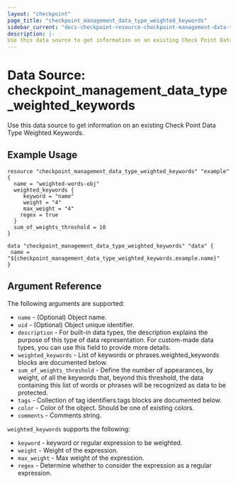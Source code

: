 ```yaml
---
layout: "checkpoint"
page_title: "checkpoint_management_data_type_weighted_keywords"
sidebar_current: "docs-checkpoint-resource-checkpoint-management-data-type-weighted-keywords"
description: |-
Use this data source to get information on an existing Check Point Data Type Weighted Keywords.
---
```


# Data Source: checkpoint_management_data_type_weighted_keywords

Use this data source to get information on an existing Check Point Data Type Weighted Keywords.

## Example Usage


```hcl
resource "checkpoint_management_data_type_weighted_keywords" "example" {
  name = "weighted-words-obj"
  weighted_keywords {
     keyword = "name"
     weight = "4"
     max_weight = "4"
    regex = true
  }
  sum_of_weights_threshold = 10
}

data "checkpoint_management_data_type_weighted_keywords" "data" {
 name = "${checkpoint_management_data_type_weighted_keywords.example.name}"
}
```

## Argument Reference

The following arguments are supported:

* `name` - (Optional) Object name.
* `uid` - (Optional) Object unique identifier.
* `description` -  For built-in data types, the description explains the purpose of this type of data representation.
For custom-made data types, you can use this field to provide more details. 
* `weighted_keywords` -  List of keywords or phrases.weighted_keywords blocks are documented below.
* `sum_of_weights_threshold` -  Define the number of appearances, by weight, of all the keywords that, beyond this threshold,
 the data containing this list of words or phrases will be recognized as data to be protected. 
* `tags` -  Collection of tag identifiers.tags blocks are documented below.
* `color` -  Color of the object. Should be one of existing colors. 
* `comments` -  Comments string.  


`weighted_keywords` supports the following:

* `keyword` -  keyword or regular expression to be weighted. 
* `weight` -  Weight of the expression. 
* `max_weight` -  Max weight of the expression. 
* `regex` -  Determine whether to consider the expression as a regular expression. 
